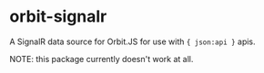 # orbit-signalr

A SignalR data source for Orbit.JS for use with `{ json:api }` apis.

NOTE: this package currently doesn't work at all.